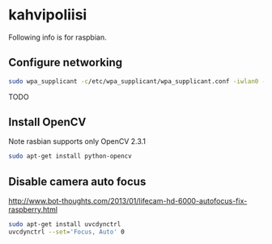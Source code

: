 kahvipoliisi
============

Following info is for raspbian. 

Configure networking
--------------------
```sh
sudo wpa_supplicant -c/etc/wpa_supplicant/wpa_supplicant.conf -iwlan0 -d
```
TODO

Install OpenCV
--------------
Note rasbian supports only OpenCV 2.3.1

```sh
sudo apt-get install python-opencv
```

Disable camera auto focus
-------------------------
http://www.bot-thoughts.com/2013/01/lifecam-hd-6000-autofocus-fix-raspberry.html

```sh
sudo apt-get install uvcdynctrl
uvcdynctrl --set='Focus, Auto' 0
```

